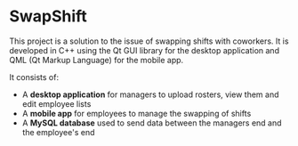 # SwapShift #

This project is a solution to the issue of swapping shifts with coworkers. 
It is developed in C++ using the Qt GUI library for the desktop application and QML (Qt Markup Language) for the mobile app.

It consists of:
* A **desktop application** for managers to upload rosters, view them and edit employee lists 
* A **mobile app** for employees to manage the swapping of shifts 
* A **MySQL database** used to send data between the managers end and the employee's end
